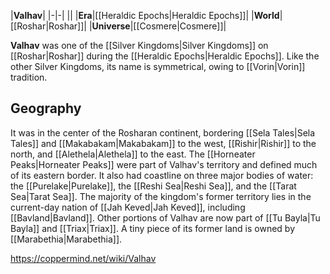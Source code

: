 |**Valhav**|
|-|-|
||
|**Era**|[[Heraldic Epochs\|Heraldic Epochs]]|
|**World**|[[Roshar\|Roshar]]|
|**Universe**|[[Cosmere\|Cosmere]]|

**Valhav** was one of the [[Silver Kingdoms\|Silver Kingdoms]] on [[Roshar\|Roshar]] during the [[Heraldic Epochs\|Heraldic Epochs]]. Like the other Silver Kingdoms, its name is symmetrical, owing to [[Vorin\|Vorin]] tradition.

## Geography
It was in the center of the Rosharan continent, bordering [[Sela Tales\|Sela Tales]] and [[Makabakam\|Makabakam]] to the west, [[Rishir\|Rishir]] to the north, and [[Alethela\|Alethela]] to the east. The [[Horneater Peaks\|Horneater Peaks]] were part of Valhav's territory and defined much of its eastern border. It also had coastline on three major bodies of water: the [[Purelake\|Purelake]], the [[Reshi Sea\|Reshi Sea]], and the [[Tarat Sea\|Tarat Sea]].
The majority of the kingdom's former territory lies in the current-day nation of [[Jah Keved\|Jah Keved]], including [[Bavland\|Bavland]]. Other portions of Valhav are now part of [[Tu Bayla\|Tu Bayla]] and [[Triax\|Triax]]. A tiny piece of its former land is owned by [[Marabethia\|Marabethia]].



https://coppermind.net/wiki/Valhav